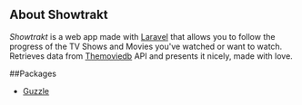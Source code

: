 ## About Showtrakt

*Showtrakt* is a web app made with [Laravel](https://laravel.com/docs/7.x) that allows you to follow the progress of the TV Shows and Movies you've watched or want to watch. Retrieves data from [Themoviedb](https://www.themoviedb.org/documentation/api) API and presents it nicely, made with love.

##Packages

* [Guzzle](https://github.com/guzzle/guzzle)
